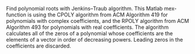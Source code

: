 Find polynomial roots with Jenkins–Traub algorithm. This Matlab mex-function is using the CPOLY algorithm from ACM Algorithm 419 for polynomials with complex coefficients, and the RPOLY algorithm from ACM Algorithm 493 for polynomials with real coefficients. The algorithm calculates all of the zeros of a polynomial whose coefficients are the elements of a vector in order of decreasing powers. Leading zeros in the coefficients are discarded.
